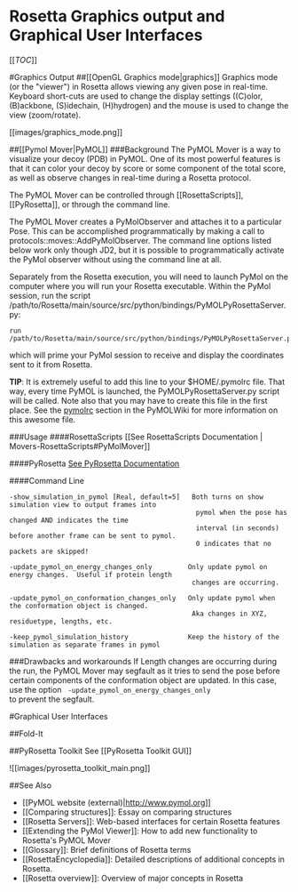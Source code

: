 # Rosetta Graphics output and Graphical User Interfaces

[[_TOC_]]

#Graphics Output
##[[OpenGL Graphics mode|graphics]]
Graphics mode (or the "viewer") in Rosetta allows viewing any given pose in real-time. Keyboard short-cuts are used to change the display settings ((C)olor, (B)ackbone, (S)idechain, (H)hydrogen) and the mouse is used to change the view (zoom/rotate).

[[images/graphics_mode.png]]

##[[Pymol Mover|PyMOL]]
###Background
The PyMOL Mover is a way to visualize your decoy (PDB) in PyMOL. One of its most powerful features is that it can color your decoy by score or some component of the total score, as well as observe changes in real-time during a Rosetta protocol. 

The PyMOL Mover can be controlled through [[RosettaScripts]], [[PyRosetta]], or through the command line.

The PyMOL Mover creates a PyMolObserver and attaches it to a particular Pose.  This can be accomplished programmatically by making a call to protocols::moves::AddPyMolObserver.  The command line options listed below work only though JD2, but it is possible to programmatically activate the PyMol observer without using the command line at all.

Separately from the Rosetta execution, you will need to launch PyMol on the computer where you will run your Rosetta executable.  Within the PyMol session, run the script /path/to/Rosetta/main/source/src/python/bindings/PyMOLPyRosettaServer.py:

    run /path/to/Rosetta/main/source/src/python/bindings/PyMOLPyRosettaServer.py

which will prime your PyMol session to receive and display the coordinates sent to it from Rosetta.

**TIP**: It is extremely useful to add this line to your $HOME/.pymolrc file.  That way, every time PyMOL is launched, the PyMOLPyRosettaServer.py script will be called.  Note also that you may have to create this file in the first place.  See the [pymolrc](http://www.pymolwiki.org/index.php/Pymolrc) section in the PyMOLWiki for more information on this awesome file.


###Usage
####RosettaScripts
[[See RosettaScripts Documentation | Movers-RosettaScripts#PyMolMover]]

####PyRosetta
[See PyRosetta Documentation](http://www.pyrosetta.org/tutorials#TOC-PyMOL_Mover)

####Command Line

```
-show_simulation_in_pymol [Real, default=5]   Both turns on show simulation view to output frames into 
                                               pymol when the pose has changed AND indicates the time
                                               interval (in seconds) before another frame can be sent to pymol.
                                               0 indicates that no packets are skipped!

-update_pymol_on_energy_changes_only         Only update pymol on energy changes.  Useful if protein length
                                              changes are occurring.

-update_pymol_on_conformation_changes_only   Only update pymol when the conformation object is changed.  
                                              Aka changes in XYZ, residuetype, lengths, etc.
  
-keep_pymol_simulation_history               Keep the history of the simulation as separate frames in pymol

```
###Drawbacks and workarounds
If Length changes are occurring during the run, the PyMOL Mover may segfault as it tries to send the pose before certain components of the conformation object are updated.  In this case, use the option <code> -update_pymol_on_energy_changes_only </code> to prevent the segfault.

#Graphical User Interfaces

##Fold-It

##PyRosetta Toolkit
See [[PyRosetta Toolkit GUI]]


![[images/pyrosetta_toolkit_main.png]]

##See Also

* [[PyMOL website (external)|http://www.pymol.org]]
* [[Comparing structures]]: Essay on comparing structures
* [[Rosetta Servers]]: Web-based interfaces for certain Rosetta features
* [[Extending the PyMol Viewer]]: How to add new functionality to Rosetta's PyMOL Mover
* [[Glossary]]: Brief definitions of Rosetta terms
* [[RosettaEncyclopedia]]: Detailed descriptions of additional concepts in Rosetta.
* [[Rosetta overview]]: Overview of major concepts in Rosetta

